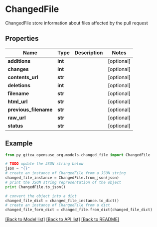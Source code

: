 # ChangedFile

ChangedFile store information about files affected by the pull request

## Properties

Name | Type | Description | Notes
------------ | ------------- | ------------- | -------------
**additions** | **int** |  | [optional] 
**changes** | **int** |  | [optional] 
**contents_url** | **str** |  | [optional] 
**deletions** | **int** |  | [optional] 
**filename** | **str** |  | [optional] 
**html_url** | **str** |  | [optional] 
**previous_filename** | **str** |  | [optional] 
**raw_url** | **str** |  | [optional] 
**status** | **str** |  | [optional] 

## Example

```python
from py_gitea_opensuse_org.models.changed_file import ChangedFile

# TODO update the JSON string below
json = "{}"
# create an instance of ChangedFile from a JSON string
changed_file_instance = ChangedFile.from_json(json)
# print the JSON string representation of the object
print ChangedFile.to_json()

# convert the object into a dict
changed_file_dict = changed_file_instance.to_dict()
# create an instance of ChangedFile from a dict
changed_file_form_dict = changed_file.from_dict(changed_file_dict)
```
[[Back to Model list]](../README.md#documentation-for-models) [[Back to API list]](../README.md#documentation-for-api-endpoints) [[Back to README]](../README.md)



